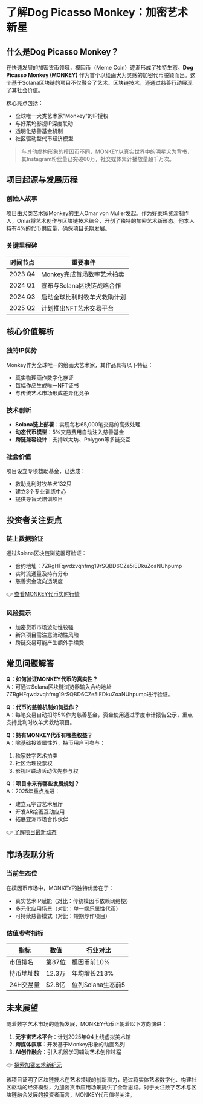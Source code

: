 # 了解Dog Picasso Monkey：加密艺术新星

## 什么是Dog Picasso Monkey？

在快速发展的加密货币领域，模因币（Meme Coin）逐渐形成了独特生态。**Dog Picasso Monkey (MONKEY)** 作为首个以绘画犬为灵感的加密代币脱颖而出。这个基于Solana区块链的项目不仅融合了艺术、区块链技术，还通过慈善行动展现了其社会价值。

核心亮点包括：
- 全球唯一犬类艺术家"Monkey"的IP授权
- 与好莱坞影视IP深度联动
- 透明化慈善基金机制
- 社区驱动型代币经济模型

> 与其他虚构形象的模因币不同，MONKEY以真实世界中的明星犬为背书，其Instagram粉丝量已突破60万，社交媒体累计播放量超千万次。

## 项目起源与发展历程

### 创始人故事
项目由犬类艺术家Monkey的主人Omar von Muller发起。作为好莱坞资深制作人，Omar将艺术创作与区块链技术结合，开创了独特的加密艺术新形态。他本人持有4%的代币供应量，确保项目长期发展。

### 关键里程碑
| 时间节点 | 重要事件 |
|---------|----------|
| 2023 Q4 | Monkey完成首场数字艺术拍卖 |
| 2024 Q1 | 宣布与Solana区块链战略合作 |
| 2024 Q3 | 启动全球比利时牧羊犬救助计划 |
| 2025 Q2 | 计划推出NFT艺术交易平台 |

## 核心价值解析

### 独特IP优势
Monkey作为全球唯一的绘画犬艺术家，其作品具有以下特征：
- 真实物理画作数字化存证
- 每幅作品生成唯一NFT证书
- 与传统艺术市场形成差异化竞争

### 技术创新
- **Solana链上部署**：实现每秒65,000笔交易的高效处理
- **动态代币模型**：5%交易费用自动注入慈善基金
- **跨链兼容设计**：支持以太坊、Polygon等多链交互

### 社会价值
项目设立专项救助基金，已达成：
- 救助比利时牧羊犬132只
- 建立3个专业训练中心
- 提供导盲犬培训项目

## 投资者关注要点

### 链上数据验证
通过Solana区块链浏览器可验证：
- 合约地址：7ZRgHFqwdzvqhfmg19rSQBD6CZe5iEDkuZoaNUhpump
- 实时流通量及持有分布
- 慈善资金流向透明度

👉 [查看MONKEY代币实时行情](https://bit.ly/okx_welcome)

### 风险提示
- 加密货币市场波动性较强
- 新兴项目需注意流动性风险
- 跨链交易可能产生额外手续费

## 常见问题解答

**Q：如何验证MONKEY代币的真实性？**  
A：可通过Solana区块链浏览器输入合约地址7ZRgHFqwdzvqhfmg19rSQBD6CZe5iEDkuZoaNUhpump进行验证。

**Q：代币的慈善机制如何运作？**  
A：每笔交易自动扣除5%作为慈善基金，资金使用通过季度审计报告公示，重点支持比利时牧羊犬救助项目。

**Q：持有MONKEY代币有哪些权益？**  
A：除基础投资属性外，持币用户可参与：
1. 独家数字艺术拍卖
2. 社区治理投票权
3. 影视IP联动活动优先参与权

**Q：项目未来有哪些发展规划？**  
A：2025年重点推进：
- 建立元宇宙艺术展厅
- 开发AR绘画互动应用
- 拓展亚洲市场合作伙伴

👉 [了解项目最新动态](https://bit.ly/okx_welcome)

## 市场表现分析

### 当前生态位
在模因币市场中，MONKEY的独特优势在于：
- 真实艺术IP赋能（对比：传统模因币依赖网络梗）
- 多元化应用场景（对比：单一娱乐属性代币）
- 可持续慈善模式（对比：短期炒作项目）

### 估值参考指标
| 指标 | 数值 | 行业对比 |
|------|------|----------|
| 市值排名 | 第87位 | 模因币前10% |
| 持币地址数 | 12.3万 | 年均增长213% |
| 24H交易量 | $2.8亿 | 位列Solana生态前5 |

## 未来展望

随着数字艺术市场的蓬勃发展，MONKEY代币正朝着以下方向演进：
1. **元宇宙艺术平台**：计划2025年Q4上线虚拟美术馆
2. **跨媒体叙事**：开发基于Monkey形象的动画系列
3. **AI创作融合**：引入机器学习辅助艺术创作过程

👉 [探索加密艺术新纪元](https://bit.ly/okx_welcome)

该项目证明了区块链技术在艺术领域的创新潜力，通过将实体艺术数字化、构建社区驱动的经济模型，为加密货币应用场景提供了全新思路。对于关注数字艺术与区块链融合发展的投资者而言，MONKEY代币值得关注。